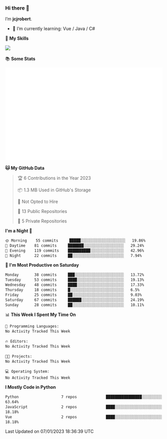 ### Hi there 👋

I’m **jcjrobert**.

- 🌱 I’m currently learning: Vue / Java / C#

🌟 **My Skills**

![](https://img.shields.io/badge/-Python-3e74a2?style=flat-square&logo=Python&logoColor=fff)

📚 **Some Stats**

![](https://github.com/jcjrobert/github-stats/blob/master/generated/overview.svg)

<!--START_SECTION:waka-->
**🐱 My GitHub Data** 

> 🏆 6 Contributions in the Year 2023
 > 
> 📦 1.3 MB Used in GitHub's Storage 
 > 
> 🚫 Not Opted to Hire
 > 
> 📜 13 Public Repositories 
 > 
> 🔑 5 Private Repositories  
 > 
**I'm a Night 🦉** 

```text
🌞 Morning    55 commits     █████░░░░░░░░░░░░░░░░░░░░   19.86% 
🌆 Daytime    81 commits     ███████░░░░░░░░░░░░░░░░░░   29.24% 
🌃 Evening    119 commits    ██████████░░░░░░░░░░░░░░░   42.96% 
🌙 Night      22 commits     ██░░░░░░░░░░░░░░░░░░░░░░░   7.94%

```
📅 **I'm Most Productive on Saturday** 

```text
Monday       38 commits     ███░░░░░░░░░░░░░░░░░░░░░░   13.72% 
Tuesday      53 commits     ████░░░░░░░░░░░░░░░░░░░░░   19.13% 
Wednesday    48 commits     ████░░░░░░░░░░░░░░░░░░░░░   17.33% 
Thursday     18 commits     █░░░░░░░░░░░░░░░░░░░░░░░░   6.5% 
Friday       25 commits     ██░░░░░░░░░░░░░░░░░░░░░░░   9.03% 
Saturday     67 commits     ██████░░░░░░░░░░░░░░░░░░░   24.19% 
Sunday       28 commits     ██░░░░░░░░░░░░░░░░░░░░░░░   10.11%

```


📊 **This Week I Spent My Time On** 

```text
💬 Programming Languages: 
No Activity Tracked This Week

🔥 Editors: 
No Activity Tracked This Week

🐱‍💻 Projects: 
No Activity Tracked This Week

💻 Operating System: 
No Activity Tracked This Week

```

**I Mostly Code in Python** 

```text
Python                   7 repos             ████████████████░░░░░░░░░   63.64% 
JavaScript               2 repos             ████░░░░░░░░░░░░░░░░░░░░░   18.18% 
Vue                      2 repos             ████░░░░░░░░░░░░░░░░░░░░░   18.18%

```



 Last Updated on 07/01/2023 18:36:39 UTC
<!--END_SECTION:waka-->

